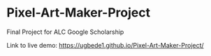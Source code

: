 # Pixel-Art-Maker-Project
Final Project for ALC Google Scholarship

Link to live demo: https://ugbede1.github.io/Pixel-Art-Maker-Project/
